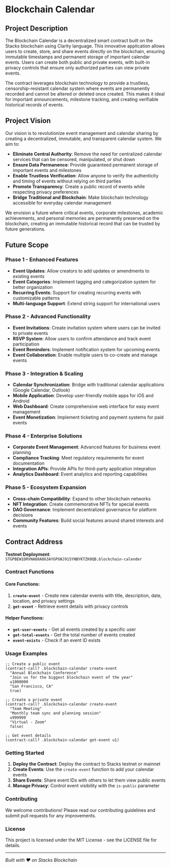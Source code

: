 # Blockchain Calendar

## Project Description

The Blockchain Calendar is a decentralized smart contract built on the Stacks blockchain using Clarity language. This innovative application allows users to create, store, and share events directly on the blockchain, ensuring immutable timestamps and permanent storage of important calendar events. Users can create both public and private events, with built-in privacy controls that ensure only authorized parties can view private events.

The contract leverages blockchain technology to provide a trustless, censorship-resistant calendar system where events are permanently recorded and cannot be altered or deleted once created. This makes it ideal for important announcements, milestone tracking, and creating verifiable historical records of events.

## Project Vision

Our vision is to revolutionize event management and calendar sharing by creating a decentralized, immutable, and transparent calendar system. We aim to:

- **Eliminate Central Authority**: Remove the need for centralized calendar services that can be censored, manipulated, or shut down
- **Ensure Data Permanence**: Provide guaranteed permanent storage of important events and milestones
- **Enable Trustless Verification**: Allow anyone to verify the authenticity and timing of events without relying on third parties
- **Promote Transparency**: Create a public record of events while respecting privacy preferences
- **Bridge Traditional and Blockchain**: Make blockchain technology accessible for everyday calendar management

We envision a future where critical events, corporate milestones, academic achievements, and personal memories are permanently preserved on the blockchain, creating an immutable historical record that can be trusted by future generations.

## Future Scope

### Phase 1 - Enhanced Features

- **Event Updates**: Allow creators to add updates or amendments to existing events
- **Event Categories**: Implement tagging and categorization system for better organization
- **Recurring Events**: Support for creating recurring events with customizable patterns
- **Multi-language Support**: Extend string support for international users

### Phase 2 - Advanced Functionality

- **Event Invitations**: Create invitation system where users can be invited to private events
- **RSVP System**: Allow users to confirm attendance and track event participation
- **Event Reminders**: Implement notification system for upcoming events
- **Event Collaboration**: Enable multiple users to co-create and manage events

### Phase 3 - Integration & Scaling

- **Calendar Synchronization**: Bridge with traditional calendar applications (Google Calendar, Outlook)
- **Mobile Application**: Develop user-friendly mobile apps for iOS and Android
- **Web Dashboard**: Create comprehensive web interface for easy event management
- **Event Monetization**: Implement ticketing and payment systems for paid events

### Phase 4 - Enterprise Solutions

- **Corporate Event Management**: Advanced features for business event planning
- **Compliance Tracking**: Meet regulatory requirements for event documentation
- **Integration APIs**: Provide APIs for third-party application integration
- **Analytics Dashboard**: Event analytics and reporting capabilities

### Phase 5 - Ecosystem Expansion

- **Cross-chain Compatibility**: Expand to other blockchain networks
- **NFT Integration**: Create commemorative NFTs for special events
- **DAO Governance**: Implement decentralized governance for platform decisions
- **Community Features**: Build social features around shared interests and events

## Contract Address

**Testnet Deployment**: `STGPBEW1DRVNA80A863AYGPGNJ91SYNBYKTZK0QB.blockchain-calender`

### Contract Functions

#### Core Functions:

1. **`create-event`** - Create new calendar events with title, description, date, location, and privacy settings
2. **`get-event`** - Retrieve event details with privacy controls

#### Helper Functions:

- **`get-user-events`** - Get all events created by a specific user
- **`get-total-events`** - Get the total number of events created
- **`event-exists`** - Check if an event ID exists

### Usage Examples

```clarity
;; Create a public event
(contract-call? .blockchain-calendar create-event
  "Annual Blockchain Conference"
  "Join us for the biggest blockchain event of the year"
  u1000000
  "San Francisco, CA"
  true)

;; Create a private event
(contract-call? .blockchain-calendar create-event
  "Team Meeting"
  "Monthly team sync and planning session"
  u999999
  "Virtual - Zoom"
  false)

;; Get event details
(contract-call? .blockchain-calendar get-event u1)
```

### Getting Started

1. **Deploy the Contract**: Deploy the contract to Stacks testnet or mainnet
2. **Create Events**: Use the `create-event` function to add your calendar events
3. **Share Events**: Share event IDs with others to let them view public events
4. **Manage Privacy**: Control event visibility with the `is-public` parameter

### Contributing

We welcome contributions! Please read our contributing guidelines and submit pull requests for any improvements.

### License

This project is licensed under the MIT License - see the LICENSE file for details.

---

_Built with ❤️ on Stacks Blockchain_
